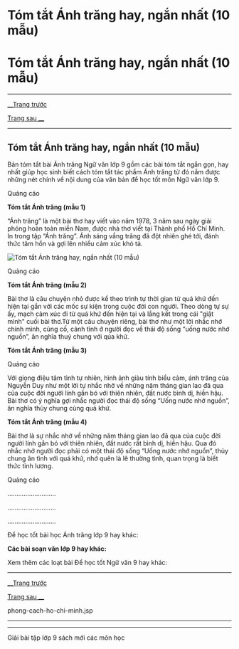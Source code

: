 # Tóm tắt Ánh trăng hay, ngắn nhất (10 mẫu)

# Tóm tắt Ánh trăng hay, ngắn nhất (10 mẫu)

* * *

[__Trang trước](https://vietjack.com/soan-van-lop-9/anh-trang.jsp)

[Trang sau __](https://vietjack.com/soan-van-lop-9/anh-trang.jsp)

* * *

## Tóm tắt Ánh trăng hay, ngắn nhất (10 mẫu)

Bản tóm tắt bài Ánh trăng Ngữ văn lớp 9 gồm các bài tóm tắt ngắn gọn, hay nhất giúp học sinh biết cách tóm tắt tác phẩm Ánh trăng từ đó nắm được những nét chính về nội dung của văn bản để học tốt môn Ngữ văn lớp 9.

Quảng cáo

**Tóm tắt Ánh trăng (mẫu 1)**

“Ánh trăng” là một bài thơ hay viết vào năm 1978, 3 năm sau ngày giải phóng hoàn toàn miền Nam, được nhà thơ viết tại Thành phố Hồ Chí Minh. In trong tập “Ánh trăng”. Ánh sáng vầng trăng đã đột nhiên ghé tới, đánh thức tâm hồn và gợi lên nhiều cảm xúc khó tả.

![Tóm tắt Ánh trăng hay, ngắn nhất \(10 mẫu\)](https://vietjack.com/soan-van-lop-9/images/tom-tat-anh-trang.PNG)

Quảng cáo

**Tóm tắt Ánh trăng (mẫu 2)**

Bài thơ là câu chuyện nhỏ được kể theo trình tự thời gian từ quá khứ đến hiện tại gắn với các mốc sự kiện trong cuộc đời con người. Theo dòng tự sự ấy, mạch cảm xúc đi từ quá khứ đến hiện tại và lắng kết trong cái "giật mình" cuối bài thơ.Từ một câu chuyện riêng, bài thơ như một lời nhắc nhở chính mình, củng cố, cảnh tỉnh ở người đọc về thái độ sống “uống nước nhớ nguồn”, ân nghĩa thuỷ chung với qúa khứ.

**Tóm tắt Ánh trăng (mẫu 3)**

Quảng cáo

Với giọng điệu tâm tình tự nhiên, hình ảnh giàu tính biểu cảm, ánh trăng của Nguyễn Duy như một lời tự nhắc nhở về những năm tháng gian lao đã qua của cuộc đời người lính gắn bó với thiên nhiên, đất nước bình dị, hiền hậu. Bài thơ có ý nghĩa gợi nhắc người đọc thái độ sống “Uống nước nhớ nguồn”, ân nghĩa thủy chung cùng quá khứ.

**Tóm tắt Ánh trăng (mẫu 4)**

Bài thơ là sự nhắc nhở về những năm tháng gian lao đã qua của cuộc đời người lính gắn bó với thiên nhiên, đất nước rất bình dị, hiền hậu. Qua đó nhắc nhở người đọc phải có một thái độ sống “Uống nước nhớ nguồn”, thủy chung ân tình với quá khứ, nhớ quên là lẽ thường tình, quan trọng là biết thức tỉnh lương.

Quảng cáo

...........................

...........................

...........................

Để học tốt bài học Ánh trăng lớp 9 hay khác:

**Các bài soạn văn lớp 9 hay khác:**

Xem thêm các loạt bài Để học tốt Ngữ văn 9 hay khác:

* * *

[__Trang trước](https://vietjack.com/soan-van-lop-9/anh-trang.jsp)

[Trang sau __](https://vietjack.com/soan-van-lop-9/anh-trang.jsp)

phong-cach-ho-chi-minh.jsp

* * *

* * *

Giải bài tập lớp 9 sách mới các môn học

